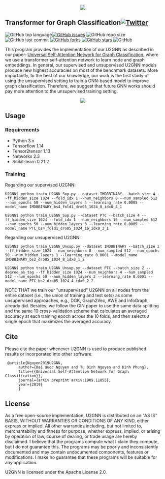 <p align="center">
	<img src="https://github.com/daiquocnguyen/U2GNN/blob/master/u2gnn_logo.png">
</p>

## Transformer for Graph Classification<a href="https://twitter.com/intent/tweet?text=Wow:&url=https%3A%2F%2Fgithub.com%2Fdaiquocnguyen%2FU2GNN%2Fblob%2Fmaster%2FREADME.md"><img alt="Twitter" src="https://img.shields.io/twitter/url?style=social&url=https%3A%2F%2Ftwitter.com%2Fdaiquocng"></a>

<img alt="GitHub top language" src="https://img.shields.io/github/languages/top/daiquocnguyen/U2GNN"><a href="https://github.com/daiquocnguyen/U2GNN/issues"><img alt="GitHub issues" src="https://img.shields.io/github/issues/daiquocnguyen/U2GNN"></a>
<img alt="GitHub repo size" src="https://img.shields.io/github/repo-size/daiquocnguyen/U2GNN">
<img alt="GitHub last commit" src="https://img.shields.io/github/last-commit/daiquocnguyen/U2GNN">
<a href="https://github.com/daiquocnguyen/U2GNN/network"><img alt="GitHub forks" src="https://img.shields.io/github/forks/daiquocnguyen/U2GNN"></a>
<a href="https://github.com/daiquocnguyen/U2GNN/stargazers"><img alt="GitHub stars" src="https://img.shields.io/github/stars/daiquocnguyen/U2GNN"></a>
<img alt="GitHub" src="https://img.shields.io/github/license/daiquocnguyen/U2GNN">

This program provides the implementation of our U2GNN as described in our paper: [Universal Self-Attention Network for Graph Classification](https://arxiv.org/abs/1909.11855), where we use a transformer self-attention network to learn node and graph embeddings. In general, our supervised and unsupervised U2GNN models produce new highest accuracies on most of the benchmark datasets. More importantly, to the best of our knowledge, our work is the first study of using the unsupervised setting to train a GNN-based model to improve graph classification. Therefore, we suggest that future GNN works should pay more attention to the unsupervised training setting. 

<p align="center">
	<img src="https://github.com/daiquocnguyen/U2GNN/blob/master/U2GNN.png">
</p>

## Usage

### Requirements
- Python 	3.x
- Tensorflow 	1.14
- Tensor2tensor 1.13
- Networkx 	2.3
- Scikit-learn	0.21.2

### Training

Regarding our supervised U2GNN:

	U2GNN$ python train_U2GNN_Sup.py --dataset IMDBBINARY --batch_size 4 --ff_hidden_size 1024 --fold_idx 1 --num_neighbors 8 --num_sampled 512 --num_epochs 50 --num_hidden_layers 4 --learning_rate 0.0005 --model_name IMDBBINARY_bs4_fold1_dro05_1024_8_idx0_4_1
	
	U2GNN$ python train_U2GNN_Sup.py --dataset PTC --batch_size 4 --ff_hidden_size 1024 --fold_idx 1 --num_neighbors 16 --num_sampled 512 --num_epochs 50 --num_hidden_layers 3 --learning_rate 0.0005 --model_name PTC_bs4_fold1_dro05_1024_16_idx0_3_1

Regarding our unsupervised U2GNN:

	U2GNN$ python train_U2GNN_Unsup.py --dataset IMDBBINARY --batch_size 2 --ff_hidden_size 1024 --num_neighbors 8 --num_sampled 512 --num_epochs 50 --num_hidden_layers 1 --learning_rate 0.0001 --model_name IMDBBINARY_bs2_dro05_1024_8_idx0_1_2
	
	U2GNN$ python train_U2GNN_Unsup.py --dataset PTC --batch_size 2 --degree_as_tag --ff_hidden_size 1024 --num_neighbors 4 --num_sampled 512 --num_epochs 50 --num_hidden_layers 2 --learning_rate 0.0001 --model_name PTC_bs2_dro05_1024_4_idx0_2_2

NOTE THAT we train our "unsupervised" U2GNN on all nodes from the entire dataset (i.e., the union of training and test sets) as some unsupervised approaches, e.g., DGK, Graph2Vec, AWE and InfoGraph, already did. Besides, we follow the GIN paper to use the same data splitting and the same 10 cross-validation scheme that calculates an averaged accuracy at each training epoch across the 10 folds, and then selects a single epoch that maximizes the averaged accuracy.

## Cite  
Please cite the paper whenever U2GNN is used to produce published results or incorporated into other software:

	 @article{Nguyen2019U2GNN,
		  author={Dai Quoc Nguyen and Tu Dinh Nguyen and Dinh Phung},
		  title={{Universal Self-Attention Network for Graph Classification}},
		  journal={arXiv preprint arXiv:1909.11855},
		  year={2019}
		  }

## License
As a free open-source implementation, U2GNN is distributed on an "AS IS" BASIS, WITHOUT WARRANTIES OR CONDITIONS OF ANY KIND, either express or implied. All other warranties including, but not limited to, merchantability and fitness for purpose, whether express, implied, or arising by operation of law, course of dealing, or trade usage are hereby disclaimed. I believe that the programs compute what I claim they compute, but I do not guarantee this. The programs may be poorly and inconsistently documented and may contain undocumented components, features or modifications. I make no guarantee that these programs will be suitable for any application.

U2GNN is licensed under the Apache License 2.0.

